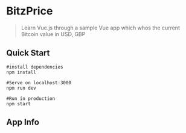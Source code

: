 # BitzPrice

> Learn Vue.js through a sample Vue app which whos the current Bitcoin value in USD, GBP



## Quick Start
```
#install dependencies 
npm install
    
#Serve on localhost:3000 
npm run dev

#Run in production
npm start
```

## App Info
    
 
